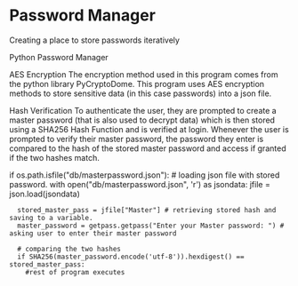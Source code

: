 # Password Manager
Creating a place to store passwords iteratively 


Python Password Manager




AES Encryption
The encryption method used in this program comes from the python library PyCryptoDome. This program uses AES encryption methods to store sensitive data (in this case passwords) into a json file.

Hash Verification
To authenticate the user, they are prompted to create a master password (that is also used to decrypt data) which is then stored using a SHA256 Hash Function and is verified at login. Whenever the user is prompted to verify their master password, the password they enter is compared to the hash of the stored master password and access if granted if the two hashes match.

if os.path.isfile("db/masterpassword.json"): # loading json file with stored password.
      with open("db/masterpassword.json", 'r') as jsondata:
          jfile = json.load(jsondata)

      stored_master_pass = jfile["Master"] # retrieving stored hash and saving to a variable.
      master_password = getpass.getpass("Enter your Master password: ") # asking user to enter their master password
      
      # comparing the two hashes
      if SHA256(master_password.encode('utf-8')).hexdigest() == stored_master_pass:
        #rest of program executes
